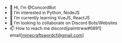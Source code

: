 - 👋 Hi, I’m @ConcordBot
- 👀 I’m interested in Python, NodeJS
- 🌱 I’m currently learning VueJS, ReactJS
- 💞️ I’m looking to collaborate on Discord Bots/Websites
- 📫 How to reach me discord[palmtrww#6891] email[minecraftswordcf@gmail.com]

<!---
ConcordBot/ConcordBot is a ✨ special ✨ repository because its `README.md` (this file) appears on your GitHub profile.
You can click the Preview link to take a look at your changes.
--->
